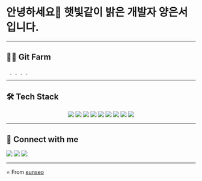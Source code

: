 # 안녕하세요👋 햇빛같이 밝은 개발자 양은서입니다.

---

## 🧑‍🌾 Git Farm

<div>
  <a href="https://www.gitanimals.org/en_US?utm_medium=image&utm_source=a1242yes&utm_content=line">
    <img src="https://render.gitanimals.org/lines/a1242yes?pet-id=748725270492714520" height="10px"/>
  </a>
  <a href="https://www.gitanimals.org/en_US?utm_medium=image&utm_source=a1242yes&utm_content=line">
    <img src="https://render.gitanimals.org/lines/a1242yes?pet-id=748725931389195913" height="10px"/>
  </a>
  <a href="https://www.gitanimals.org/en_US?utm_medium=image&utm_source=a1242yes&utm_content=line">
    <img src="https://render.gitanimals.org/lines/a1242yes?pet-id=748725269863567222" height="10px"/>
  </a>
  <a href="https://www.gitanimals.org/en_US?utm_medium=image&utm_source=a1242yes&utm_content=line">
    <img src="https://render.gitanimals.org/lines/a1242yes?pet-id=748725268970181600" height="10px"/>
  </a>
  <a href="https://www.gitanimals.org/en_US?utm_medium=image&utm_source=a1242yes&utm_content=line">
    <img src="https://render.gitanimals.org/lines/a1242yes?pet-id=748725269569966760" height="10px"/>
  </a>
</div>
  

---

## 🛠 Tech Stack
<div align="center">

<!-- Programming Languages -->
<img src="https://img.shields.io/badge/JavaScript-F7E017?style=for-the-badge&logo=javascript&logoColor=black"/> 
<img src="https://img.shields.io/badge/TypeScript-3178C6?style=for-the-badge&logo=typescript&logoColor=white"/> 
<img src="https://img.shields.io/badge/C++-00599C?style=for-the-badge&logo=cplusplus&logoColor=white"/> 
<img src="https://img.shields.io/badge/Kotlin-7F52FF?style=for-the-badge&logo=kotlin&logoColor=white"/> 

<!-- Frameworks -->
<img src="https://img.shields.io/badge/React-61DAFB?style=for-the-badge&logo=react&logoColor=black"/> 
<img src="https://img.shields.io/badge/SFML-8CC445?style=for-the-badge&logo=cplusplus&logoColor=white"/> 

<!-- Tools -->
<img src="https://img.shields.io/badge/Git-F05032?style=for-the-badge&logo=git&logoColor=white"/> 
<img src="https://img.shields.io/badge/GitHub-000000?style=for-the-badge&logo=github&logoColor=white"/> 
<img src="https://img.shields.io/badge/AndroidStudio-3DDC84?style=for-the-badge&logo=androidstudio&logoColor=white"/> 

</div>

---

## 🔗 Connect with me
<a href="https://your-blog-link" target="_blank"><img src="https://img.shields.io/badge/Blog-FF6F61?style=flat-square&logo=tistory&logoColor=white"/></a>
<a href="https://www.instagram.com/yes_.l2o1/" target="_blank"><img src="https://img.shields.io/badge/Instagram-E4405F?style=flat-square&logo=Instagram&logoColor=white"/></a>
<a href="https://mail.google.com/mail/u/0/?tab=rm&ogbl#inbox"><img src="https://img.shields.io/badge/Gmail-D14836?style=flat-square&logo=gmail&logoColor=white"/></a>

---

⭐️ From [eunseo](https://github.com/a1242yes)
